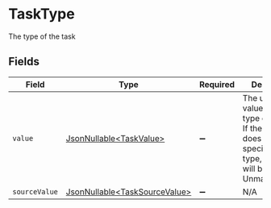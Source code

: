 # TaskType

The type of the task


## Fields

| Field                                                                                                                          | Type                                                                                                                           | Required                                                                                                                       | Description                                                                                                                    | Example                                                                                                                        |
| ------------------------------------------------------------------------------------------------------------------------------ | ------------------------------------------------------------------------------------------------------------------------------ | ------------------------------------------------------------------------------------------------------------------------------ | ------------------------------------------------------------------------------------------------------------------------------ | ------------------------------------------------------------------------------------------------------------------------------ |
| `value`                                                                                                                        | [JsonNullable\<TaskValue>](../../models/components/TaskValue.md)                                                               | :heavy_minus_sign:                                                                                                             | The unified value for the type of the task. If the provider does not specify this type, the value will be set to UnmappedValue | action                                                                                                                         |
| `sourceValue`                                                                                                                  | [JsonNullable\<TaskSourceValue>](../../models/components/TaskSourceValue.md)                                                   | :heavy_minus_sign:                                                                                                             | N/A                                                                                                                            |                                                                                                                                |